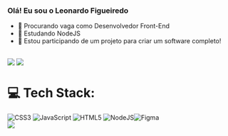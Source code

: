 ### Olá! Eu sou o Leonardo Figueiredo

 - 🔭 Procurando vaga como Desenvolvedor Front-End
 - 🌱 Estudando NodeJS 
 - 🦆 Estou participando de um projeto para criar um software completo!
  
 </br>
  <div> 
<a href = "mailto:leonardo.fe.figueiredo@gmail.com"><img src="https://img.shields.io/badge/-Gmail-%23333?style=for-the-badge&logo=gmail&logoColor=white" target="_blank"></a>
<a href="https://www.linkedin.com/in/leonardo-feitosa-figueiredo-4820a5230/" target="_blank"><img src="https://img.shields.io/badge/-LinkedIn-%230077B5?style=for-the-badge&logo=linkedin&logoColor=white" target="_blank"></a> 
 

# 💻 Tech Stack:
![CSS3](https://img.shields.io/badge/css3-%231572B6.svg?style=for-the-badge&logo=css3&logoColor=white) ![JavaScript](https://img.shields.io/badge/javascript-%23323330.svg?style=for-the-badge&logo=javascript&logoColor=%23F7DF1E) ![HTML5](https://img.shields.io/badge/html5-%23E34F26.svg?style=for-the-badge&logo=html5&logoColor=white)  ![NodeJS](https://img.shields.io/badge/Node.js-43853D?style=for-the-badge&logo=node.js&logoColor=white)![Figma](https://img.shields.io/badge/figma-%23F24E1E.svg?style=for-the-badge&logo=figma&logoColor=white)
 </br>
![](https://github-readme-stats.vercel.app/api/top-langs/?username=leonardoffigueiredo&theme=omni&hide_border=false&include_all_commits=true&count_private=false&layout=compact)
